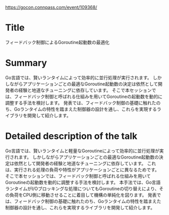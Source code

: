 https://gocon.connpass.com/event/109368/

# Title

フィードバック制御によるGoroutine起動数の最適化

# Summary

Go言語では、賢いランタイムによって効率的に並行処理が実行されます。
しかしながらアプリケーションごとの最適なGoroutine起動数の決定は依然として開発者の経験と地道なチューニングに依存しています。
そこで本セッションでは、フィードバック制御と呼ばれる仕組みを用いてGoroutineの起動数を動的に調整する手法を検討します。
発表では、フィードバック制御の基礎に触れたのち、Goランタイムの特性を踏まえた制御器の設計を通し、これらを実現するライブラリを開発して紹介します。

# Detailed description of the talk

Go言語では、賢いランタイムと軽量なGoroutineによって効率的に並行処理が実行されます。
しかしながらアプリケーションごとの最適なGoroutine起動数の決定は依然として開発者の経験と地道なチューニングに依存しています。
これは、実行される処理の負荷や特性がアプリケーションごとに異なるためです。
そこで本セッションでは、フィードバック制御と呼ばれる仕組みを用いてGoroutineの起動数を動的に調整する手法を検討します。
本手法では、Go言語ランタイムがI/Oブロッキングな処理についてもGoroutineの切り替えにより、その負荷をCPU側に移動させることに着目して機構の単純化を図ります。
発表では、フィードバック制御の基礎に触れたのち、Goランタイムの特性を踏まえた制御器の設計を通し、これらを実現するライブラリを開発して紹介します。
